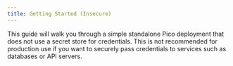 ```yaml
---
title: Getting Started (Insecure)
---
```


This guide will walk you through a simple standalone Pico deployment that does
not use a secret store for credentials. This is not recommended for production
use if you want to securely pass credentials to services such as databases or
API servers.
